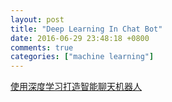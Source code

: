 ```yaml
---
layout: post
title: "Deep Learning In Chat Bot"
date: 2016-06-29 23:48:18 +0800
comments: true
categories: ["machine learning"]
---
```



<!-- more -->


[使用深度学习打造智能聊天机器人]

[使用深度学习打造智能聊天机器人]:http://geek.csdn.net/news/detail/85091